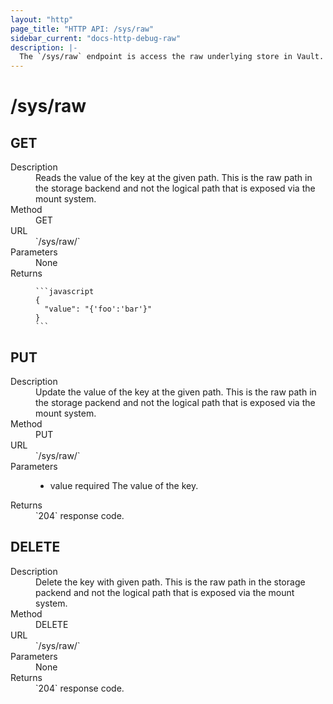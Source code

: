 ```yaml
---
layout: "http"
page_title: "HTTP API: /sys/raw"
sidebar_current: "docs-http-debug-raw"
description: |-
  The `/sys/raw` endpoint is access the raw underlying store in Vault.
---
```


# /sys/raw

## GET

<dl>
  <dt>Description</dt>
  <dd>
      Reads the value of the key at the given path. This is the raw path in the
        storage backend and not the logical path that is exposed via the mount system.
  </dd>

  <dt>Method</dt>
  <dd>GET</dd>

  <dt>URL</dt>
  <dd>`/sys/raw/<path>`</dd>

  <dt>Parameters</dt>
  <dd>
    None
  </dd>

  <dt>Returns</dt>
  <dd>

    ```javascript
    {
      "value": "{'foo':'bar'}"
    }
    ```

  </dd>
</dl>

## PUT

<dl>
  <dt>Description</dt>
  <dd>
      Update the value of the key at the given path. This is the raw path in the
        storage packend and not the logical path that is exposed via the mount system.
  </dd>

  <dt>Method</dt>
  <dd>PUT</dd>

  <dt>URL</dt>
  <dd>`/sys/raw/<path>`</dd>

  <dt>Parameters</dt>
  <dd>
    <ul>
      <li>
        <span class="param">value</span>
        <span class="param-flags">required</span>
        The value of the key.
      </li>
    </ul>
  </dd>

  <dt>Returns</dt>
  <dd>`204` response code.
  </dd>
</dl>

## DELETE

<dl>
  <dt>Description</dt>
  <dd>
    Delete the key with given path. This is the raw path in the
        storage packend and not the logical path that is exposed via the mount system.
  </dd>

  <dt>Method</dt>
  <dd>DELETE</dd>

  <dt>URL</dt>
  <dd>`/sys/raw/<path>`</dd>

  <dt>Parameters</dt>
  <dd>None
  </dd>

  <dt>Returns</dt>
  <dd>`204` response code.
  </dd>
</dl>
